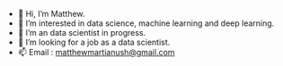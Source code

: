 - 👋 Hi, I’m Matthew.
- 👀 I’m interested in data science, machine learning and deep learning.
- 🌱 I’m an data scientist in progress.
- 💞️ I’m looking for a job as a data scientist.
- 📫 Email : matthewmartianush@gmail.com

<!---
MatthewMH/MatthewMH is a ✨ special ✨ repository because its `README.md` (this file) appears on your GitHub profile.
You can click the Preview link to take a look at your changes.
--->
